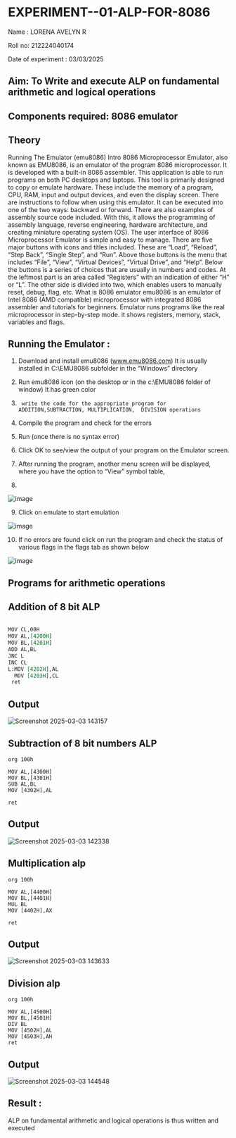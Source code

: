 # EXPERIMENT--01-ALP-FOR-8086
Name : LORENA AVELYN R

Roll no: 212224040174

Date of experiment : 03/03/2025





## Aim: To Write and execute ALP on fundamental arithmetic and logical operations
## Components required: 8086  emulator 
## Theory 
Running The Emulator (emu8086) Intro 8086 Microprocessor Emulator, also known as EMU8086, is an emulator of the program 8086 microprocessor. It is developed with a built-in 8086 assembler. This application is able to run programs on both PC desktops and laptops. This tool is primarily designed to copy or emulate hardware. These include the memory of a program, CPU, RAM, input and output devices, and even the display screen. There are instructions to follow when using this emulator. It can be executed into one of the two ways: backward or forward. There are also examples of assembly source code included. With this, it allows the programming of assembly language, reverse engineering, hardware architecture, and creating miniature operating system (OS). The user interface of 8086 Microprocessor Emulator is simple and easy to manage. There are five major buttons with icons and titles included. These are “Load”, “Reload”, “Step Back”, “Single Step”, and “Run”. Above those buttons is the menu that includes “File”, “View”, “Virtual Devices”, “Virtual Drive”, and “Help”. Below the buttons is a series of choices that are usually in numbers and codes. At the leftmost part is an area called “Registers” with an indication of either “H” or “L”. The other side is divided into two, which enables users to manually reset, debug, flag, etc. What is 8086 emulator emu8086 is an emulator of Intel 8086 (AMD compatible) microprocessor with integrated 8086 assembler and tutorials for beginners. Emulator runs programs like the real microprocessor in step-by-step mode. it shows registers, memory, stack, variables and flags.


 ## Running the Emulator :
1.	Download and install emu8086 (www.emu8086.com) It is usually installed in C:\EMU8086 subfolder in the “Windows” directory
2.	  Run  emu8086 icon (on the desktop or in the c:\EMU8086 folder of window) It has green color 
 
 
3.		write the code for the appropriate program for ADDITION,SUBTRACTION, MULTIPLICATION,  DIVISION operations 

4.	 Compile the program and check for the errors 
5.	Run (once there is no syntax error) 

6.	Click OK to see/view the output of your program on the Emulator screen. 


7.	After running the program, another menu screen will be displayed, where you have the option to “View” symbol table,
8.	 


![image](https://user-images.githubusercontent.com/36288975/189273263-d65baae9-4b8f-4723-afb3-c0ffa4052b04.png)











9.	Click on emulate to start emulation 








![image](https://user-images.githubusercontent.com/36288975/189273273-9bb36ec1-e2e8-4892-8d35-37707332bfdc.png)








10.	If no errors are found click on run the program and check the status of various flags in the flags tab as shown below 






![image](https://user-images.githubusercontent.com/36288975/189273277-113a2a33-4a40-4ff8-95a5-ecd3a1f504fe.png)







## Programs for arithmetic  operations

## Addition  of 8 bit ALP 
```org 100h
                   
MOV CL,00H
MOV AL,[4200H]
MOV BL,[4201H]
ADD AL,BL
JNC L
INC CL
L:MOV [4202H],AL
  MOV [4203H],CL
 ret
```
## Output
![Screenshot 2025-03-03 143157](https://github.com/user-attachments/assets/2d15f9ba-515f-4f39-a68d-e54e5921cfc0)

## Subtraction   of 8 bit numbers  ALP
```
org 100h

MOV AL,[4300H]
MOV BL,[4301H]
SUB AL,BL
MOV [4302H],AL

ret
```
 
## Output 
![Screenshot 2025-03-03 142338](https://github.com/user-attachments/assets/202d1a87-18d2-44de-a371-e4e2e36d581c)

## Multiplication alp
```
org 100h

MOV AL,[4400H]
MOV BL,[4401H]
MUL BL    
MOV [4402H],AX

ret
```
## Output  
![Screenshot 2025-03-03 143633](https://github.com/user-attachments/assets/cf9fcdb3-9c5b-4e19-849e-706ff221cfdf)

## Division alp 
```
org 100h

MOV AL,[4500H]
MOV BL,[4501H]
DIV BL
MOV [4502H],AL
MOV [4503H],AH
ret

```
## Output  
![Screenshot 2025-03-03 144548](https://github.com/user-attachments/assets/e3e33c5d-3ccb-4a07-a2d4-d56182994916)


## Result :
 ALP on fundamental arithmetic and logical operations is thus written and executed








